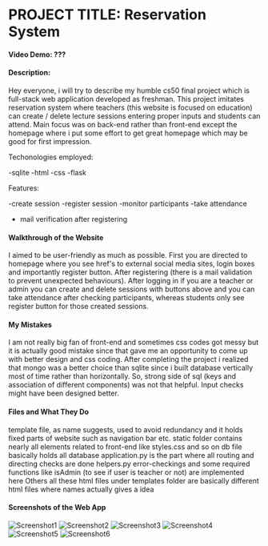 # PROJECT TITLE: Reservation System

#### Video Demo: ???

#### Description:

Hey everyone, i will try to describe my humble cs50 final project which is full-stack web application developed as freshman. This project imitates reservation system where teachers (this website is focused on education) can create / delete lecture sessions entering proper inputs and students can attend. Main focus was on back-end rather than front-end except the homepage where i put some effort to get great homepage which may be good for first impression.

Techonologies employed:

-sqlite
-html
-css
-flask

Features:

-create session
-register session
-monitor participants
-take attendance
- mail verification after registering

#### Walkthrough of the Website

I aimed to be user-friendly as much as possible. First you are directed to homepage where you see href's to external social media sites, login boxes and importantly register button. After registering (there is a mail validation to prevent unexpected behaviours). After logging in if you are a teacher or admin you can create and delete sessions with buttons above and you can take attendance after checking participants, whereas students only see register button for those created sessions.

#### My Mistakes

I am not really big fan of front-end and sometimes css codes got messy but it is actually good mistake since that gave me an opportunity to come up with better design and css coding.
After completing the project i realized that mongo was a better choice than sqlite since i built database vertically most of time rather than horizontally. So, strong side of sql (keys and association of different components) was not that helpful.
Input checks might have been designed better.

#### Files and What They Do

template file, as name suggests, used to avoid redundancy and it holds fixed parts of website such as navigation bar etc.
static folder contains nearly all elements related to front-end like styles.css and so on
db file basically holds all database
application.py is the part where all routing and directing checks are done
helpers.py error-checkings and some required functions like isAdmin (to see if user is teacher or not) are implemented here
Others all these html files under templates folder are basically different html files where names actually gives a idea


#### Screenshots of the Web App

![Screenshot1](https://user-images.githubusercontent.com/67153015/188485551-b7165725-703e-4a7e-bfdb-adf8b3bcd903.png)
![Screenshot2](https://user-images.githubusercontent.com/67153015/188485584-ae4c73aa-2e4f-4c44-a6d3-56946a810df9.png)
![Screenshot3](https://user-images.githubusercontent.com/67153015/188485591-9e69fe4d-486f-4b27-bbc9-46792a7ecd7d.png)
![Screenshot4](https://user-images.githubusercontent.com/67153015/188485599-2b2dafff-8367-480f-843c-6a8c9d6ddfeb.png)
![Screenshot5](https://user-images.githubusercontent.com/67153015/188485605-9dfed781-1b84-47fc-ad71-6b07841a1193.png)
![Screenshot6](https://user-images.githubusercontent.com/67153015/188485611-82797257-ff1f-4e51-81cf-fd40677c00d4.png)
